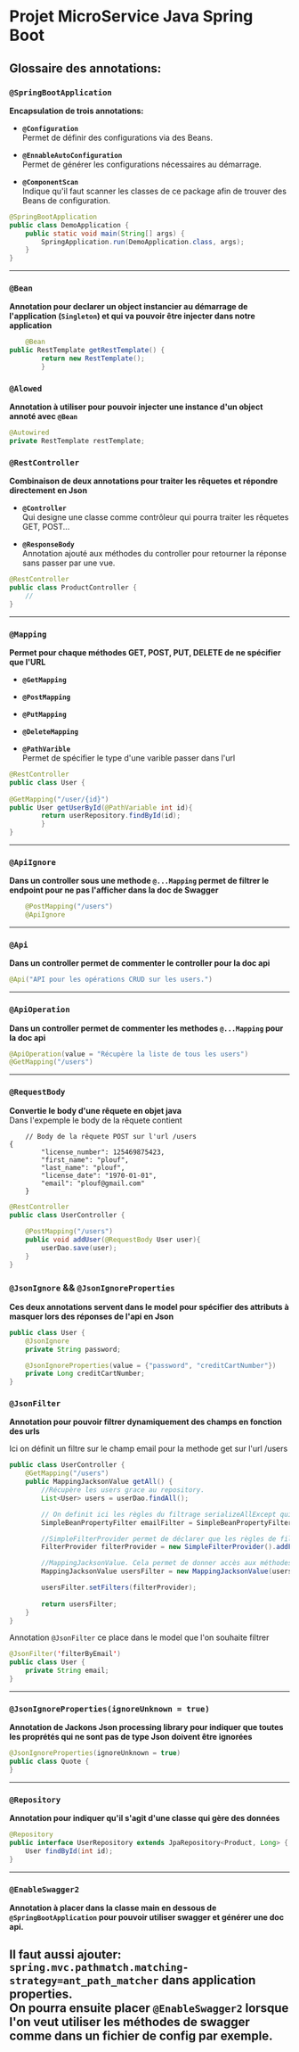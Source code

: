 # Projet MicroService Java Spring Boot

## Glossaire des annotations:

### `@SpringBootApplication`  
**Encapsulation de trois annotations:**  

- **`@Configuration`**  
Permet de définir des configurations via des Beans.  


- **`@EnnableAutoConfiguration`**  
Permet de générer les configurations nécessaires au démarrage.  


- **`@ComponentScan`**  
Indique qu'il faut scanner les classes de ce package afin de trouver des Beans de configuration.

```java
@SpringBootApplication
public class DemoApplication {
	public static void main(String[] args) {
		SpringApplication.run(DemoApplication.class, args);
	}
}
```
---
### `@Bean`  
**Annotation pour declarer un object instancier au démarrage de l'application (`Singleton`) et qui va pouvoir être injecter dans notre application**

```java
    @Bean
public RestTemplate getRestTemplate() {
        return new RestTemplate();
        }
```
### `@Alowed`  
**Annotation à utiliser pour pouvoir injecter une instance d'un object annoté avec `@Bean`**  
```java
@Autowired
private RestTemplate restTemplate;
```

### `@RestController`  
**Combinaison de deux annotations pour traiter les rêquetes et répondre directement en Json**  

- **`@Controller`**  
Qui designe une classe comme contrôleur qui pourra traiter les rêquetes GET, POST...  


- **`@ResponseBody`**  
Annotation ajouté aux méthodes du controller pour retourner la réponse sans passer par une vue.

```java
@RestController
public class ProductController {
    //
}
```
---

### **`@Mapping`**
**Permet pour chaque méthodes GET, POST, PUT, DELETE de ne spécifier que l'URL**

- **`@GetMapping`**
- **`@PostMapping`**
- **`@PutMapping`**
- **`@DeleteMapping`**


- **`@PathVarible`**  
Permet de spécifier le type d'une varible passer dans l'url

```java
@RestController
public class User {
    
@GetMapping("/user/{id}")
public User getUserById(@PathVariable int id){
        return userRepository.findById(id);
        }
}
```
---

### **`@ApiIgnore`**
**Dans un controller sous une methode `@...Mapping` permet de filtrer le endpoint pour ne pas l'afficher dans la doc de Swagger**  
```java
    @PostMapping("/users")
    @ApiIgnore
```
---

### **`@Api`**
**Dans un controller permet de commenter le controller pour la doc api**
```java
@Api("API pour les opérations CRUD sur les users.")
```
---

### **`@ApiOperation`**
**Dans un controller permet de commenter les methodes `@...Mapping` pour la doc api**
```java
@ApiOperation(value = "Récupère la liste de tous les users")
@GetMapping("/users")
```
---
### **`@RequestBody`**
**Convertie le body d'une rêquete en objet java**  
Dans l'expemple le body de la rêquete contient 
```
    // Body de la rêquete POST sur l'url /users
{
        "license_number": 125469875423,
        "first_name": "plouf",
        "last_name": "plouf",
        "license_date": "1970-01-01",
        "email": "plouf@gmail.com"
    }
```

```java
@RestController
public class UserController {
    
    @PostMapping("/users")
    public void addUser(@RequestBody User user){
        userDao.save(user);
    }
}
```
### **`@JsonIgnore`** **&&** **`@JsonIgnoreProperties`**
**Ces deux annotations servent dans le model pour spécifier des attributs à masquer lors des réponses de l'api en Json**

```java
public class User {
    @JsonIgnore
    private String password;

    @JsonIgnoreProperties(value = {"password", "creditCartNumber"})
    private Long creditCartNumber;
}

```

### **`@JsonFilter`**
**Annotation pour pouvoir filtrer dynamiquement des champs en fonction des urls**

Ici on définit un filtre sur le champ email pour la methode get sur l'url /users
```java
public class UserController {
    @GetMapping("/users")
    public MappingJacksonValue getAll() {
        //Récupère les users grace au repository.
        List<User> users = userDao.findAll();

        // On definit ici les règles du filtrage serializeAllExcept qui exclut uniquement les propriétés que nous souhaitons ignorer.
        SimpleBeanPropertyFilter emailFilter = SimpleBeanPropertyFilter.serializeAllExcept("email");

        //SimpleFilterProvider permet de déclarer que les règles de filtrage peuvent s'appliquer à tous les Beans qui sont annotés avec filterByEmail.
        FilterProvider filterProvider = new SimpleFilterProvider().addFilter("filterByEmail", emailFilter);

        //MappingJacksonValue. Cela permet de donner accès aux méthodes qui nous intéressent, comme setFilters qui applique les filtres que nous avons établis à la liste de User
        MappingJacksonValue usersFilter = new MappingJacksonValue(users);

        usersFilter.setFilters(filterProvider);
        
        return usersFilter;
    }
}
```

Annotation `@JsonFilter` ce place dans le model que l'on souhaite filtrer

```java
@JsonFilter('filterByEmail')
public class User {
    private String email;
}
```
---
### **`@JsonIgnoreProperties(ignoreUnknown = true)`**
**Annotation de Jackons Json processing library pour indiquer que toutes les proprétés qui ne sont pas de type Json doivent être ignorées**

```java
@JsonIgnoreProperties(ignoreUnknown = true)
public class Quote {
}
```
---
### **`@Repository`**
**Annotation pour indiquer qu'il s'agit d'une classe qui gère des données**  

```java
@Repository
public interface UserRepository extends JpaRepository<Product, Long> {
    User findById(int id);
}
```
---

### **`@EnableSwagger2`**
**Annotation à placer dans la classe main en dessous de `@SpringBootApplication` pour pouvoir utiliser swagger et générer une doc api.**  

Il faut aussi ajouter: `spring.mvc.pathmatch.matching-strategy=ant_path_matcher` dans application properties.  
On pourra ensuite placer `@EnableSwagger2` lorsque l'on veut utiliser les méthodes de swagger comme dans un fichier de config par exemple.
---